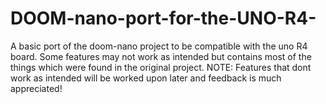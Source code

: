 # DOOM-nano-port-for-the-UNO-R4-
A basic port of the doom-nano project to be compatible with the uno R4 board. Some features may not work as intended but contains most of the things which were found in the original project. NOTE: Features that dont work as intended will be worked upon later and feedback is much appreciated!
